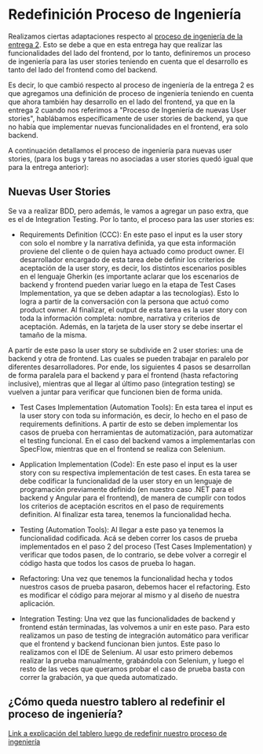 # Redefinición Proceso de Ingeniería

Realizamos ciertas adaptaciones respecto al [proceso de ingeniería de la entrega 2](https://github.com/fernandasecinaro/Diaz-RodriguezSotto-Secinaro/blob/develop/Entregas/Entrega%202/Redefinición%20Proceso%20Ingenier%C3%ADa/Redefinición%20Proceso%20Ingenieria.md). Esto se debe a que en esta entrega hay que realizar las funcionalidades del lado del frontend, por lo tanto, definiremos un proceso de ingeniería para las user stories teniendo en cuenta que el desarrollo es tanto del lado del frontend como del backend.

Es decir, lo que cambió respecto al proceso de ingeniería de la entrega 2 es que agregamos una definición de proceso de ingeniería teniendo en cuenta que ahora también hay desarrollo en el lado del frontend, ya que en la entrega 2 cuando nos referimos a "Proceso de Ingeniería de nuevas User stories", hablábamos específicamente de user stories de backend, ya que no había que implementar nuevas funcionalidades en el frontend, era solo backend. 

A continuación detallamos el proceso de ingeniería para nuevas user stories, (para los bugs y tareas no asociadas a user stories quedó igual que para la entrega anterior):

## Nuevas User Stories

Se va a realizar BDD, pero además, le vamos a agregar un paso extra, que es el de Integration Testing. Por lo tanto, el proceso para las user stories es:

- Requirements Definition (CCC): En este paso el input es la user story con solo el nombre y la narrativa definida, ya que esta información proviene del cliente o de quien haya actuado como product owner. El desarrollador encargado de esta tarea debe definir los criterios de aceptación de la user story, es decir, los distintos escenarios posibles en el lenguaje Gherkin (es importante aclarar que los escenarios de backend y frontend pueden variar luego en la etapa de Test Cases Implementation, ya que se deben adaptar a las tecnologías). Esto lo logra a partir de la conversación con la persona que actuó como product owner. Al finalizar, el output de esta tarea es la user story con toda la información completa: nombre, narrativa y criterios de aceptación. Además, en la tarjeta de la user story se debe insertar el tamaño de la misma.

A partir de este paso la user story se subdivide en 2 user stories: una de backend y otra de frontend. Las cuales se pueden trabajar en paralelo por diferentes desarrolladores. Por ende, los siguientes 4 pasos se desarrollan de forma paralela para el backend y para el frontend (hasta refactoring inclusive), mientras que al llegar al último paso (integration testing) se vuelven a juntar para verificar que funcionen bien de forma unida.

- Test Cases Implementation (Automation Tools): En esta tarea el input es la user story con toda su información, es decir, lo hecho en el paso de requirements definitions. A partir de esto se deben implementar los casos de prueba con herramientas de automatización, para automatizar el testing funcional. En el caso del backend vamos a implementarlas con SpecFlow, mientras que en el frontend se realiza con Selenium.

- Application Implementation (Code): En este paso el input es la user story con su respectiva implementación de test cases. En esta tarea se debe codificar la funcionalidad de la user story en un lenguaje de programación previamente definido (en nuestro caso .NET para el backend y Angular para el frontend), de manera de cumplir con todos los criterios de aceptación escritos en el paso de requirements definition. Al finalizar esta tarea, tenemos la funcionalidad hecha.

- Testing (Automation Tools): Al llegar a este paso ya tenemos la funcionalidad codificada. Acá se deben correr los casos de prueba implementados en el paso 2 del proceso (Test Cases Implementation) y verificar que todos pasen, de lo contrario, se debe volver a corregir el código hasta que todos los casos de prueba lo hagan.

- Refactoring: Una vez que tenemos la funcionalidad hecha y todos nuestros casos de prueba pasaron, debemos hacer el refactoring. Esto es modificar el código para mejorar al mismo y al diseño de nuestra aplicación.

- Integration Testing: Una vez que las funcionalidades de backend y frontend están terminadas, las volvemos a unir en este paso. Para esto realizamos un paso de testing de integración automático para verificar que el frontend y backend funcionan bien juntos. Este paso lo realizamos con el IDE de Selenium. Al usar esto primero debemos realizar la prueba manualmente, grabándola con Selenium, y luego el resto de las veces que queramos probar el caso de prueba basta con correr la grabación, ya que queda automatizado.

## ¿Cómo queda nuestro tablero al redefinir el proceso de ingeniería?

[Link a explicación del tablero luego de redefinir nuestro proceso de ingeniería](https://github.com/fernandasecinaro/Diaz-RodriguezSotto-Secinaro/blob/develop/Entregas/Entrega%203/Tablero/Tablero%20-%20Version%202.md)
